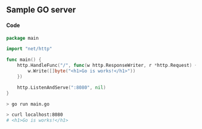 ## Sample GO server

#### Code
```go
package main

import "net/http"

func main() {
	http.HandleFunc("/", func(w http.ResponseWriter, r *http.Request) {
		w.Write([]byte("<h1>Go is works!</h1>"))
	})

	http.ListenAndServe(":8080", nil)
}
```

```bash
> go run main.go
```

```bash
> curl localhost:8080
# <h1>Go is works!</h1>
```
